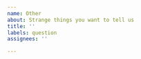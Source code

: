 ```yaml
---
name: Other
about: Strange things you want to tell us
title: ''
labels: question
assignees: ''

---
```




